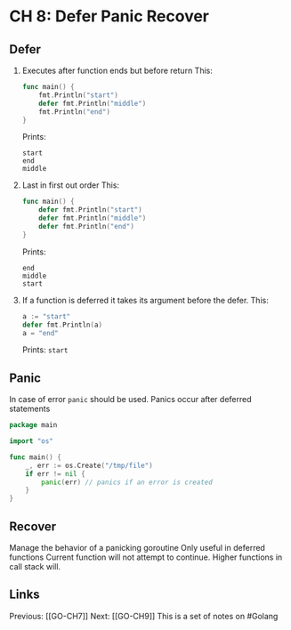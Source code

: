 # CH 8: Defer Panic Recover 

## Defer
1. Executes after function ends but before return
	This:
	```go
	func main() {
		fmt.Println("start")
		defer fmt.Println("middle")
		fmt.Println("end")
	}
	```
	Prints:
	```
	start
	end
	middle
	```
2. Last in first out order
	This:
	```go
	func main() {
		defer fmt.Println("start")
		defer fmt.Println("middle")
		defer fmt.Println("end")
	}
	```
	Prints:
	```
	end
	middle
	start
	```
3. If a function is deferred it takes its argument before the defer.
	This:
	 ```go
	 a := "start"
	 defer fmt.Println(a)
	 a = "end"
	 ```
	Prints: ```start```

## Panic
In case of error ```panic``` should be used.
Panics occur after deferred statements
```go
package main

import "os"

func main() {
    _, err := os.Create("/tmp/file")
    if err != nil {
        panic(err) // panics if an error is created
    }
}
```
## Recover
Manage the behavior of a panicking goroutine
Only useful in deferred functions
Current function will not attempt to continue.
Higher functions in call stack will.

## Links
Previous: [[GO-CH7]]
Next: [[GO-CH9]]
This is a set of notes on #Golang